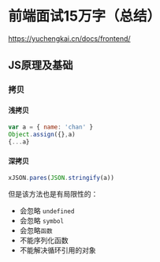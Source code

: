 # 前端面试15万字（总结）

https://yuchengkai.cn/docs/frontend/

## JS原理及基础

### 拷贝

#### 浅拷贝

```js
var a = { name: 'chan' }
Object.assign({},a)
{...a}
```

#### 深拷贝

```js
xJSON.pares(JSON.stringify(a))
```

但是该方法也是有局限性的：

- 会忽略 `undefined`
- 会忽略 `symbol`
- 会忽略`函数`
- 不能序列化函数
- 不能解决循环引用的对象